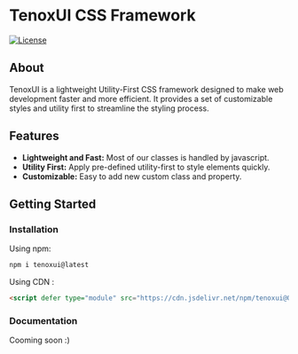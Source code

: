 # TenoxUI CSS Framework

[![License](https://img.shields.io/badge/License-MIT-blue.svg)](https://opensource.org/licenses/MIT)

## About

TenoxUI is a lightweight Utility-First CSS framework designed to make web development faster and more efficient. It provides a set of customizable styles and utility first to streamline the styling process.

## Features

- **Lightweight and Fast:** Most of our classes is handled by javascript.
- **Utility First:** Apply pre-defined utility-first to style elements quickly.
- **Customizable:** Easy to add new custom class and property.

## Getting Started

### Installation

Using npm:

```bash
npm i tenoxui@latest
```

Using CDN :

```html
<script defer type="module" src="https://cdn.jsdelivr.net/npm/tenoxui@0.0.4"></script>
```

### Documentation

Cooming soon :)
